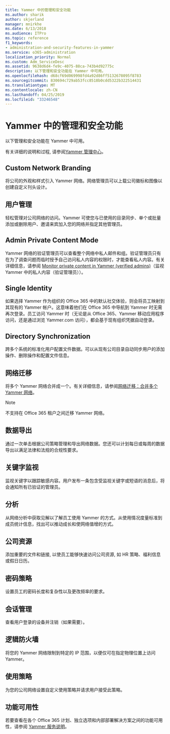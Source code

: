 ```yaml
---
title: Yammer 中的管理和安全功能
ms.author: sharik
author: skjerland
manager: mnirkhe
ms.date: 6/13/2018
ms.audience: ITPro
ms.topic: reference
f1_keywords:
- administration-and-security-features-in-yammer
ms.service: o365-administration
localization_priority: Normal
ms.custom: Adm_ServiceDesc
ms.assetid: 9638d6d4-fe9c-4075-88ca-743b4d92775c
description: 以下管理和安全功能在 Yammer 中可用。
ms.openlocfilehash: d68cf69d069998fd4a92d86ff5132678095f8783
ms.sourcegitcommit: 830694c729ab53fcc8518b0cdd5322b322514431
ms.translationtype: MT
ms.contentlocale: zh-CN
ms.lasthandoff: 04/25/2019
ms.locfileid: "33246548"
---
```

# <a name="administration-and-security-features-in-yammer"></a>Yammer 中的管理和安全功能

以下管理和安全功能在 Yammer 中可用。
  
有关详细的说明和过程, 请参阅[Yammer 管理中心](https://go.microsoft.com/fwlink/?LinkId=869688)。
  
## <a name="custom-network-branding"></a>Custom Network Branding
<a name="bkmk_CustomNetworkBranding"> </a>

将公司的外观和样式引入 Yammer 网络。网络管理员可以上载公司徽标和图像以创建自定义刊头设计。
  
## <a name="user-management"></a>用户管理
<a name="bkmk_UserManagement"> </a>

轻松管理对公司网络的访问。Yammer 可使您与已使用的目录同步、单个或批量添加或删除用户、邀请来宾加入您的网络并指定其他管理员。
  
## <a name="admin-private-content-mode"></a>Admin Private Content Mode
<a name="bkmk_AdminPrivate"> </a>

Yammer 网络的验证管理员可以查看整个网络中私人邮件和组。验证管理员只有在为了调查问题而临时授予自己访问私人内容的权限时，才能查看私人内容。有关详细信息，请参阅 [Monitor private content in Yammer (verified admins)](https://go.microsoft.com/fwlink/?LinkId=627479)（监视 Yammer 中的私人内容（验证管理员））。
  
## <a name="single-identity"></a>Single Identity
<a name="bkmk_o365_user_mapping"> </a>

如果选择 Yammer 作为组织的 Office 365 中的默认社交体验，则会将员工映射到其现有的 Yammer 帐户。这意味着他们在 Office 365 中导航到 Yammer 时无需再次登录。员工访问 Yammer 时（无论是从 Office 365、Yammer 移动应用程序访问，还是通过浏览 Yammer.com 访问），都会基于现有组织凭据自动登录。
  
## <a name="directory-synchronization"></a>Directory Synchronization
<a name="bkmk_DirectorySynchronization"> </a>

跨多个系统的标准化用户配置文件数据。可以从现有公司目录自动同步用户的添加操作、删除操作和配置文件信息。
  
## <a name="network-migration"></a>网络迁移
<a name="bkmk_NetworkMigration"> </a>

将多个 Yammer 网络合并成一个。有关详细信息，请参阅[网络迁移：合并多个 Yammer 网络](https://go.microsoft.com/fwlink/?LinkID=617488)。
  
> [!NOTE]
> 不支持在 Office 365 租户之间迁移 Yammer 网络。 
  
## <a name="data-export"></a>数据导出
<a name="bkmk_DataExport"> </a>

通过一次单击根据公司策略管理和导出网络数据。您还可以计划每日或每周的数据导出以满足法律和法规的合规性要求。
  
## <a name="keyword-monitoring"></a>关键字监视
<a name="bkmk_KeywordMonitoring"> </a>

监视关键字以跟踪敏感内容。用户发布一条包含受监视关键字或短语的消息后，将会通知所有已验证的管理员。
  
## <a name="analytics"></a>分析
<a name="bkmk_Analytics"> </a>

从网络分析中获取见解以了解员工使用 Yammer 的方式。从使用情况度量标准到成员统计信息，找出可以推动成长和使网络值增的方式。
  
## <a name="company-resources"></a>公司资源
<a name="bkmk_CompanyResources"> </a>

添加重要的文件和链接, 以使员工能够快速访问公司资源, 如 HR 策略、福利信息或假日日历。
  
## <a name="password-policies"></a>密码策略
<a name="bkmk_PasswordPolicies"> </a>

设置员工的密码长度和复杂性以及更改频率的要求。
  
## <a name="session-management"></a>会话管理
<a name="bkmk_SessionManagement"> </a>

查看用户登录的设备并注销（如果需要）。
  
## <a name="logical-firewall"></a>逻辑防火墙
<a name="bkmk_LogicalFirewall"> </a>

将您的 Yammer 网络限制到特定的 IP 范围，以便仅可在指定物理位置上访问 Yammer。
  
## <a name="usage-policy"></a>使用策略
<a name="bkmk_UsagePolicy"> </a>

为您的公司网络设置自定义使用策略并请求用户接受此策略。
  
## <a name="feature-availability"></a>功能可用性
<a name="bkmk_UsagePolicy"> </a>

若要查看在各个 Office 365 计划、独立选项和内部部署解决方案之间的功能可用性，请参阅 [Yammer 服务说明](yammer-service-description.md)。
  


